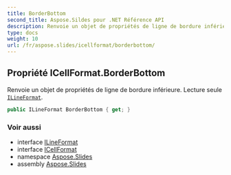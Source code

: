 ```yaml
---
title: BorderBottom
second_title: Aspose.Sildes pour .NET Référence API
description: Renvoie un objet de propriétés de ligne de bordure inférieure. Lecture seule ILineFormataspose.slides/ilineformat.
type: docs
weight: 10
url: /fr/aspose.slides/icellformat/borderbottom/
---
```


## Propriété ICellFormat.BorderBottom

Renvoie un objet de propriétés de ligne de bordure inférieure. Lecture seule [`ILineFormat`](../../ilineformat).

```csharp
public ILineFormat BorderBottom { get; }
```

### Voir aussi

* interface [ILineFormat](../../ilineformat)
* interface [ICellFormat](../../icellformat)
* namespace [Aspose.Slides](../../icellformat)
* assembly [Aspose.Slides](../../../)

<!-- NE PAS ÉDITER : généré par xmldocmd pour Aspose.Slides.dll -->